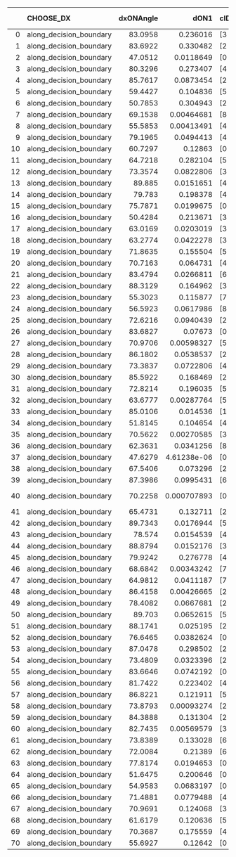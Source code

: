 |    | CHOOSE_DX               |   dxONAngle |        dON1 | cIDON1   |   dON_patch_1 |   nTON |         dON |   dxOFFAngle |       dOFF1 | cIDOFF1   |   dOFF_patch_1 |   nTOFF |        dOFF | SUCCESS   |   nExp |   dual_point_id |   subpoint_time_seconds |   total_execution_time |       logp |      dOFF/dON | Vote dOFF>dON   |
|---:|:------------------------|------------:|------------:|:---------|--------------:|-------:|------------:|-------------:|------------:|:----------|---------------:|--------:|------------:|:----------|-------:|----------------:|------------------------:|-----------------------:|-----------:|--------------:|:----------------|
|  0 | along_decision_boundary |     83.0958 | 0.236016    | [3 4]    |   0.236016    |      1 | 0.236016    |      81.2761 | 0.159713    | [3 4]     |    0.159713    |       1 | 0.159713    | False     |      1 |               4 |                1.09998  |                1.44099 |  0         |     0.676705  | False           |
|  1 | along_decision_boundary |     83.6922 | 0.330482    | [2 6]    |   0.330482    |      1 | 0.330482    |      72.8575 | 0.273839    | [2 6]     |    0.273839    |       1 | 0.273839    | False     |      2 |              13 |                3.18995  |                8.0858  | -0.5       |     0.828604  | False           |
|  2 | along_decision_boundary |     47.0512 | 0.0118649   | [0 1]    |   0.0118649   |      1 | 0.0118649   |      53.892  | 0.0247028   | [0 1]     |    0.0247028   |       1 | 0.0247028   | True      |      3 |              15 |                1.25911  |               10.8933  | -1         |     2.08201   | True            |
|  3 | along_decision_boundary |     80.3296 | 0.273407    | [4 7]    |   0.273407    |      1 | 0.273407    |      63.9466 | 0.660828    | [4 7]     |    0.660828    |       1 | 0.660828    | True      |      4 |              16 |                2.31552  |               13.2139  | -0.166667  |     2.41701   | True            |
|  4 | along_decision_boundary |     85.7617 | 0.0873454   | [2 7]    |   0.0873454   |      1 | 0.0873454   |      78.4008 | 0.0811273   | [2 7]     |    0.0811273   |       1 | 0.0811273   | False     |      5 |              18 |                1.67591  |               14.9329  | -0         |     0.92881   | False           |
|  5 | along_decision_boundary |     59.4427 | 0.104836    | [5 6]    |   0.104836    |      1 | 0.104836    |      74.3705 | 0.236647    | [5 6]     |    0.236647    |       1 | 0.236647    | True      |      6 |              21 |                1.62605  |               16.6416  | -0.1       |     2.25731   | True            |
|  6 | along_decision_boundary |     50.7853 | 0.304943    | [2 8]    |   0.304943    |      1 | 0.304943    |      68.8228 | 0.237438    | [2 8]     |    0.237438    |       1 | 0.237438    | False     |      7 |              22 |                2.59222  |               19.2381  | -0         |     0.778632  | False           |
|  7 | along_decision_boundary |     69.1538 | 0.00464681  | [8 9]    |   0.00464681  |      1 | 0.00464681  |      89.7377 | 0.0710693   | [8 9]     |    0.0710693   |       1 | 0.0710693   | True      |      8 |              26 |                1.08652  |               20.4462  | -0.0714286 |    15.2942    | True            |
|  8 | along_decision_boundary |     55.5853 | 0.00413491  | [4 8]    |   0.00413491  |      1 | 0.00413491  |      87.3354 | 0.0832275   | [4 8]     |    0.0832275   |       1 | 0.0832275   | True      |      9 |              28 |                0.995477 |               23.1059  | -0         |    20.128     | True            |
|  9 | along_decision_boundary |     79.1965 | 0.0494413   | [4 7]    |   0.0494413   |      1 | 0.0494413   |      61.0184 | 0.190123    | [4 7]     |    0.190123    |       1 | 0.190123    | True      |     10 |              32 |                1.52944  |               24.789   | -0.0555556 |     3.84543   | True            |
| 10 | along_decision_boundary |     60.7297 | 0.12863     | [0 9]    |   0.12863     |      1 | 0.12863     |      83.2153 | 0.0425239   | [1 9]     |    0.0425239   |       1 | 0.0425239   | False     |     11 |              34 |                1.09481  |               29.36    | -0.2       |     0.33059   | False           |
| 11 | along_decision_boundary |     64.7218 | 0.282104    | [5 7]    |   0.282104    |      1 | 0.282104    |      81.6802 | 0.599027    | [5 7]     |    0.599027    |       1 | 0.599027    | True      |     12 |              37 |                6.97236  |               36.4112  | -0.0454545 |     2.12342   | True            |
| 12 | along_decision_boundary |     73.3574 | 0.0822806   | [3 5]    |   0.0822806   |      1 | 0.0822806   |      75.4136 | 0.0842247   | [3 5]     |    0.0842247   |       1 | 0.0842247   | True      |     13 |              41 |                1.7501   |               39.97    | -0.166667  |     1.02363   | True            |
| 13 | along_decision_boundary |     89.885  | 0.0151651   | [4 6]    |   0.0151651   |      1 | 0.0151651   |      79.844  | 0.0153308   | [4 6]     |    0.0153308   |       1 | 0.0153308   | True      |     14 |              42 |                1.11222  |               41.0889  | -0.346154  |     1.01093   | True            |
| 14 | along_decision_boundary |     79.783  | 0.198378    | [4 9]    |   0.198378    |      1 | 0.198378    |      74.2066 | 0.121964    | [4 9]     |    0.121964    |       1 | 0.121964    | False     |     15 |              43 |                3.24435  |               44.3372  | -0.571429  |     0.614804  | False           |
| 15 | along_decision_boundary |     75.7871 | 0.0199675   | [0 1]    |   0.0199675   |      1 | 0.0199675   |      78.0665 | 0.033045    | [0 1]     |    0.033045    |       1 | 0.033045    | True      |     16 |              48 |                0.852011 |               50.546   | -0.3       |     1.65494   | True            |
| 16 | along_decision_boundary |     50.4284 | 0.213671    | [3 4]    |   0.213671    |      1 | 0.213671    |      55.0533 | 0.0328352   | [3 4]     |    0.0328352   |       1 | 0.0328352   | False     |     17 |              52 |                2.09174  |               52.7554  | -0.5       |     0.153672  | False           |
| 17 | along_decision_boundary |     63.0169 | 0.0203019   | [3 8]    |   0.0203019   |      1 | 0.0203019   |      76.2388 | 0.0424148   | [3 8]     |    0.0424148   |       1 | 0.0424148   | True      |     18 |              53 |                1.01524  |               53.7757  | -0.264706  |     2.0892    | True            |
| 18 | along_decision_boundary |     63.2774 | 0.0422278   | [3 9]    |   0.0422278   |      1 | 0.0422278   |      81.2307 | 0.00476135  | [3 9]     |    0.00476135  |       1 | 0.00476135  | False     |     19 |              55 |                1.06351  |               54.879   | -0.444444  |     0.112754  | False           |
| 19 | along_decision_boundary |     71.8635 | 0.155504    | [5 7]    |   0.155504    |      1 | 0.155504    |      67.1547 | 0.0363939   | [5 7]     |    0.0363939   |       1 | 0.0363939   | False     |     20 |              57 |                2.91088  |               57.8226  | -0.236842  |     0.234038  | False           |
| 20 | along_decision_boundary |     70.7163 | 0.064731    | [4 5]    |   0.064731    |      1 | 0.064731    |      65.6402 | 0.23483     | [4 5]     |    0.23483     |       1 | 0.23483     | True      |     21 |              59 |                2.41613  |               60.297   | -0.1       |     3.62778   | True            |
| 21 | along_decision_boundary |     83.4794 | 0.0266811   | [6 7]    |   0.0266811   |      1 | 0.0266811   |      74.2992 | 0.0651365   | [6 7]     |    0.0651365   |       1 | 0.0651365   | True      |     22 |              61 |                1.21131  |               65.0794  | -0.214286  |     2.44129   | True            |
| 22 | along_decision_boundary |     88.3129 | 0.164962    | [3 5]    |   0.164962    |      1 | 0.164962    |      65.9313 | 0.127264    | [3 5]     |    0.127264    |       1 | 0.127264    | False     |     23 |              63 |                2.37601  |               67.4965  | -0.363636  |     0.771474  | False           |
| 23 | along_decision_boundary |     55.3023 | 0.115877    | [7 9]    |   0.115877    |      1 | 0.115877    |      76.2348 | 0.368606    | [7 9]     |    0.368606    |       1 | 0.368606    | True      |     24 |              67 |                2.45804  |               72.088   | -0.195652  |     3.18101   | True            |
| 24 | along_decision_boundary |     56.5923 | 0.0617986   | [8 9]    |   0.0617986   |      1 | 0.0617986   |      76.3297 | 0.340364    | [8 9]     |    0.340364    |       1 | 0.340364    | True      |     25 |              68 |                2.65055  |               74.7444  | -0.333333  |     5.50763   | True            |
| 25 | along_decision_boundary |     72.6216 | 0.0940439   | [2 4]    |   0.0940439   |      1 | 0.0940439   |      65.6681 | 0.620883    | [2 4]     |    0.620883    |       1 | 0.620883    | True      |     26 |              74 |                1.73434  |               81.8013  | -0.5       |     6.60206   | True            |
| 26 | along_decision_boundary |     83.6827 | 0.07673     | [0 1]    |   0.07673     |      1 | 0.07673     |      86.9752 | 0.144706    | [0 1]     |    0.144706    |       1 | 0.144706    | True      |     27 |              75 |                1.4445   |               83.2508  | -0.692308  |     1.88592   | True            |
| 27 | along_decision_boundary |     70.9706 | 0.00598327  | [5 7]    |   0.00598327  |      1 | 0.00598327  |      87.9648 | 0.0800076   | [5 7]     |    0.0800076   |       1 | 0.0800076   | True      |     28 |              76 |                1.61579  |               84.8727  | -0.907407  |    13.3719    | True            |
| 28 | along_decision_boundary |     86.1802 | 0.0538537   | [2 4]    |   0.0538537   |      1 | 0.0538537   |      76.0458 | 0.130444    | [2 4]     |    0.130444    |       1 | 0.130444    | True      |     29 |              82 |                1.8938   |               89.2742  | -1.14286   |     2.42219   | True            |
| 29 | along_decision_boundary |     73.3837 | 0.0722806   | [4 5]    |   0.0722806   |      1 | 0.0722806   |      69.9984 | 0.0765473   | [4 5]     |    0.0765473   |       1 | 0.0765473   | True      |     30 |              89 |                1.23641  |               95.6978  | -1.39655   |     1.05903   | True            |
| 30 | along_decision_boundary |     85.5922 | 0.168469    | [2 9]    |   0.168469    |      1 | 0.168469    |      75.0644 | 0.00313676  | [2 9]     |    0.00313676  |       1 | 0.00313676  | False     |     31 |              90 |                3.28585  |               98.9887  | -1.66667   |     0.0186192 | False           |
| 31 | along_decision_boundary |     72.8214 | 0.196035    | [5 7]    |   0.196035    |      1 | 0.196035    |      85.7584 | 0.0462669   | [5 7]     |    0.0462669   |       1 | 0.0462669   | False     |     32 |              91 |                1.92679  |              100.92    | -1.30645   |     0.236013  | False           |
| 32 | along_decision_boundary |     63.6777 | 0.00287764  | [5 7]    |   0.00287764  |      1 | 0.00287764  |      81.4391 | 0.0781784   | [5 7]     |    0.0781784   |       1 | 0.0781784   | True      |     33 |              92 |                1.08398  |              102.01    | -1         |    27.1675    | True            |
| 33 | along_decision_boundary |     85.0106 | 0.014536    | [1 7]    |   0.014536    |      1 | 0.014536    |      68.218  | 0.252959    | [0 7]     |    0.252959    |       1 | 0.252959    | True      |     34 |              93 |                3.10522  |              105.122   | -1.22727   |    17.4023    | True            |
| 34 | along_decision_boundary |     51.8145 | 0.104654    | [4 7]    |   0.104654    |      1 | 0.104654    |      63.757  | 0.460436    | [4 7]     |    0.460436    |       1 | 0.460436    | True      |     35 |              94 |                3.83452  |              108.962   | -1.47059   |     4.39959   | True            |
| 35 | along_decision_boundary |     70.5622 | 0.00270585  | [3 4]    |   0.00270585  |      1 | 0.00270585  |      81.4962 | 0.394958    | [3 4]     |    0.394958    |       1 | 0.394958    | True      |     36 |             100 |                1.45745  |              116.836   | -1.72857   |   145.965     | True            |
| 36 | along_decision_boundary |     62.3631 | 0.0341256   | [8 9]    |   0.0341256   |      1 | 0.0341256   |      55.6364 | 0.0191767   | [8 9]     |    0.0191767   |       1 | 0.0191767   | False     |     37 |             102 |                1.38355  |              119.487   | -2         |     0.561943  | False           |
| 37 | along_decision_boundary |     47.6279 | 4.61238e-06 | [0 9]    |   4.61238e-06 |      1 | 4.61238e-06 |      71.7585 | 0.120916    | [1 9]     |    0.120916    |       1 | 0.120916    | True      |     38 |             106 |                1.08898  |              122.122   | -1.63514   | 26215.5       | True            |
| 38 | along_decision_boundary |     67.5406 | 0.073296    | [2 9]    |   0.073296    |      1 | 0.073296    |      74.8641 | 0.297132    | [2 9]     |    0.297132    |       1 | 0.297132    | True      |     39 |             108 |                3.50837  |              125.677   | -1.89474   |     4.05387   | True            |
| 39 | along_decision_boundary |     87.3986 | 0.0995431   | [6 7]    |   0.0995431   |      1 | 0.0995431   |      74.6166 | 0.00938351  | [6 7]     |    0.00938351  |       1 | 0.00938351  | False     |     40 |             110 |                2.00437  |              127.723   | -2.16667   |     0.0942658 | False           |
| 40 | along_decision_boundary |     70.2258 | 0.000707893 | [0 8]    |   0.000707893 |      1 | 0.000707893 |      52.8088 | 5.10078e-05 | [1 8]     |    5.10078e-05 |       1 | 5.10078e-05 | False     |     41 |             111 |                0.839579 |              128.568   | -1.8       |     0.0720559 | False           |
| 41 | along_decision_boundary |     65.4731 | 0.132711    | [2 5]    |   0.132711    |      1 | 0.132711    |      59.9599 | 0.0609977   | [2 5]     |    0.0609977   |       1 | 0.0609977   | False     |     42 |             116 |                1.59272  |              130.384   | -1.47561   |     0.459629  | False           |
| 42 | along_decision_boundary |     89.7343 | 0.0176944   | [5 7]    |   0.0176944   |      1 | 0.0176944   |      88.616  | 0.277612    | [5 7]     |    0.277612    |       1 | 0.277612    | True      |     43 |             117 |                2.41685  |              132.807   | -1.19048   |    15.6893    | True            |
| 43 | along_decision_boundary |     78.574  | 0.0154539   | [4 8]    |   0.0154539   |      1 | 0.0154539   |      71.3337 | 0.263725    | [4 8]     |    0.263725    |       1 | 0.263725    | True      |     44 |             118 |                2.18797  |              135.001   | -1.40698   |    17.0653    | True            |
| 44 | along_decision_boundary |     88.8794 | 0.0152176   | [3 5]    |   0.0152176   |      1 | 0.0152176   |      87.9118 | 0.0229421   | [3 5]     |    0.0229421   |       1 | 0.0229421   | True      |     45 |             126 |                1.01394  |              137.891   | -1.63636   |     1.5076    | True            |
| 45 | along_decision_boundary |     79.9242 | 0.276778    | [4 7]    |   0.276778    |      1 | 0.276778    |      76.9933 | 0.0132403   | [4 7]     |    0.0132403   |       1 | 0.0132403   | False     |     46 |             127 |                2.38156  |              140.278   | -1.87778   |     0.0478372 | False           |
| 46 | along_decision_boundary |     68.6842 | 0.00343242  | [7 9]    |   0.00343242  |      1 | 0.00343242  |      75.8979 | 0.035869    | [7 9]     |    0.035869    |       1 | 0.035869    | True      |     47 |             128 |                0.906747 |              141.191   | -1.56522   |    10.4501    | True            |
| 47 | along_decision_boundary |     64.9812 | 0.0411187   | [7 9]    |   0.0411187   |      1 | 0.0411187   |      88.1911 | 0.068814    | [7 9]     |    0.068814    |       1 | 0.068814    | True      |     48 |             129 |                2.20523  |              143.401   | -1.79787   |     1.67354   | True            |
| 48 | along_decision_boundary |     86.4158 | 0.00426665  | [2 5]    |   0.00426665  |      1 | 0.00426665  |      77.7554 | 0.0586043   | [2 5]     |    0.0586043   |       1 | 0.0586043   | True      |     49 |             135 |                0.969077 |              147.585   | -2.04167   |    13.7354    | True            |
| 49 | along_decision_boundary |     78.4082 | 0.0667681   | [2 7]    |   0.0667681   |      1 | 0.0667681   |      87.7698 | 0.772782    | [2 7]     |    0.772782    |       1 | 0.772782    | True      |     50 |             144 |                2.69904  |              157.368   | -2.29592   |    11.5741    | True            |
| 50 | along_decision_boundary |     89.703  | 0.0652615   | [5 9]    |   0.0652615   |      1 | 0.0652615   |      70.386  | 0.0195585   | [5 9]     |    0.0195585   |       1 | 0.0195585   | False     |     51 |             145 |                1.57178  |              158.945   | -2.56      |     0.299694  | False           |
| 51 | along_decision_boundary |     88.1741 | 0.025195    | [2 5]    |   0.025195    |      1 | 0.025195    |      77.3418 | 0.049662    | [2 5]     |    0.049662    |       1 | 0.049662    | True      |     52 |             148 |                1.10817  |              160.912   | -2.20588   |     1.97111   | True            |
| 52 | along_decision_boundary |     76.6465 | 0.0382624   | [0 8]    |   0.0382624   |      1 | 0.0382624   |      48.5083 | 0.202594    | [1 8]     |    0.202594    |       1 | 0.202594    | True      |     53 |             153 |                2.65026  |              163.74    | -2.46154   |     5.29486   | True            |
| 53 | along_decision_boundary |     87.0478 | 0.298502    | [2 4]    |   0.298502    |      1 | 0.298502    |      81.0815 | 0.190125    | [2 4]     |    0.190125    |       1 | 0.190125    | False     |     54 |             155 |                2.03042  |              165.81    | -2.72642   |     0.636931  | False           |
| 54 | along_decision_boundary |     73.4809 | 0.0323396   | [2 4]    |   0.0323396   |      1 | 0.0323396   |      75.9341 | 0.0706941   | [2 4]     |    0.0706941   |       1 | 0.0706941   | True      |     55 |             156 |                1.10661  |              166.923   | -2.37037   |     2.18599   | True            |
| 55 | along_decision_boundary |     83.6646 | 0.0742192   | [0 5]    |   0.0742192   |      1 | 0.0742192   |      76.1931 | 0.0625653   | [0 5]     |    0.0625653   |       1 | 0.0625653   | False     |     56 |             157 |                1.90211  |              168.832   | -2.62727   |     0.84298   | False           |
| 56 | along_decision_boundary |     81.7422 | 0.223402    | [4 8]    |   0.223402    |      1 | 0.223402    |      65.3325 | 0.206302    | [4 8]     |    0.206302    |       1 | 0.206302    | False     |     57 |             158 |                4.09824  |              172.938   | -2.28571   |     0.923456  | False           |
| 57 | along_decision_boundary |     86.8221 | 0.121911    | [5 7]    |   0.121911    |      1 | 0.121911    |      86.2424 | 0.0146901   | [5 7]     |    0.0146901   |       1 | 0.0146901   | False     |     58 |             159 |                0.728169 |              173.671   | -1.97368   |     0.120499  | False           |
| 58 | along_decision_boundary |     73.8793 | 0.00093274  | [2 4]    |   0.00093274  |      1 | 0.00093274  |      81.4795 | 0.112238    | [2 4]     |    0.112238    |       1 | 0.112238    | True      |     59 |             160 |                1.22556  |              174.901   | -1.68966   |   120.331     | True            |
| 59 | along_decision_boundary |     84.3888 | 0.131304    | [2 4]    |   0.131304    |      1 | 0.131304    |      76.1918 | 0.0605522   | [2 4]     |    0.0605522   |       1 | 0.0605522   | False     |     60 |             168 |                2.09716  |              179.78    | -1.90678   |     0.461161  | False           |
| 60 | along_decision_boundary |     82.7435 | 0.00569579  | [3 6]    |   0.00569579  |      1 | 0.00569579  |      81.3769 | 0.136185    | [3 6]     |    0.136185    |       1 | 0.136185    | True      |     61 |             171 |                0.909969 |              180.768   | -1.63333   |    23.9098    | True            |
| 61 | along_decision_boundary |     73.8389 | 0.133028    | [6 8]    |   0.133028    |      1 | 0.133028    |      75.2852 | 0.33959     | [6 8]     |    0.33959     |       1 | 0.33959     | True      |     62 |             175 |                1.56654  |              184.173   | -1.84426   |     2.55278   | True            |
| 62 | along_decision_boundary |     72.0084 | 0.21389     | [6 9]    |   0.21389     |      1 | 0.21389     |      83.9582 | 0.264219    | [6 9]     |    0.264219    |       1 | 0.264219    | True      |     63 |             179 |                3.05225  |              187.371   | -2.06452   |     1.2353    | True            |
| 63 | along_decision_boundary |     77.8174 | 0.0194653   | [0 4]    |   0.0194653   |      1 | 0.0194653   |      80.7092 | 0.17488     | [1 4]     |    0.17488     |       1 | 0.17488     | True      |     64 |             181 |                1.7454   |              189.176   | -2.29365   |     8.98417   | True            |
| 64 | along_decision_boundary |     51.6475 | 0.200646    | [0 1]    |   0.200646    |      1 | 0.200646    |      62.7004 | 0.0365976   | [0 1]     |    0.0365976   |       1 | 0.0365976   | False     |     65 |             182 |                1.89311  |              191.074   | -2.53125   |     0.182398  | False           |
| 65 | along_decision_boundary |     54.9583 | 0.0683197   | [0 1]    |   0.0683197   |      1 | 0.0683197   |      72.2728 | 0.266323    | [0 1]     |    0.266323    |       1 | 0.266323    | True      |     66 |             183 |                2.31458  |              193.393   | -2.22308   |     3.89819   | True            |
| 66 | along_decision_boundary |     71.4881 | 0.0779488   | [4 7]    |   0.0779488   |      1 | 0.0779488   |      79.4264 | 0.0197843   | [4 7]     |    0.0197843   |       1 | 0.0197843   | False     |     67 |             194 |                2.33697  |              202.177   | -2.45455   |     0.253811  | False           |
| 67 | along_decision_boundary |     70.9691 | 0.124068    | [3 5]    |   0.124068    |      1 | 0.124068    |      69.1816 | 0.180015    | [3 5]     |    0.180015    |       1 | 0.180015    | True      |     68 |             196 |                2.16422  |              204.383   | -2.15672   |     1.45093   | True            |
| 68 | along_decision_boundary |     61.6179 | 0.120636    | [5 7]    |   0.120636    |      1 | 0.120636    |      56.9303 | 0.115542    | [5 7]     |    0.115542    |       1 | 0.115542    | False     |     69 |             197 |                2.07926  |              206.467   | -2.38235   |     0.957774  | False           |
| 69 | along_decision_boundary |     70.3687 | 0.175559    | [4 6]    |   0.175559    |      1 | 0.175559    |      67.3901 | 0.015648    | [4 6]     |    0.015648    |       1 | 0.015648    | False     |     70 |             198 |                1.73366  |              208.205   | -2.0942    |     0.0891327 | False           |
| 70 | along_decision_boundary |     55.6927 | 0.12642     | [0 1]    |   0.12642     |      1 | 0.12642     |      65.6946 | 0.370461    | [0 1]     |    0.370461    |       1 | 0.370461    | True      |     71 |             207 |                2.57779  |              213.169   | -1.82857   |     2.9304    | True            |